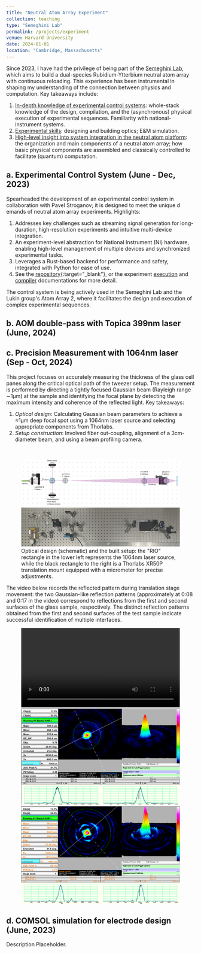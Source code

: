 ```yaml
---
title: "Neutral Atom Array Experiment"
collection: teaching
type: "Semeghini Lab"
permalink: /projects/experiment
venue: Harvard University
date: 2024-01-01
location: "Cambridge, Massachusetts"
---
```


Since 2023, I have had the privilege of 
being part of the [Semeghini Lab](https://semeghini.seas.harvard.edu/research-2/), 
which aims to  build a dual-species Rubidium-Ytterbium neutral atom array 
with continuous reloading. This experience has been instrumental in 
shaping my understanding of the connection between physics and computation. 
Key takeaways include: 

1. <u>In-depth knowledge of experimental control systems</u>: 
    whole-stack knowledge of the design, compilation, and the (asynchronous) 
    physical execution of experimental sequences. Familiarity with 
    national-instrument systems. 
2. <u>Experimental skills</u>: 
    designing and building optics; E&M simulation.  
3. <u>High-level insight into system integration in the neutral atom platform</u>: 
    the organization and main components of a neutral atom array; 
    how basic physical components are assembled
    and classically controlled to facilitate (quantum) computation. 


a. Experimental Control System (June - Dec, 2023)
------

Spearheaded the development of an 
experimental control system in collaboration with Pavel Stroganov; 
it is designed to meet the unique d
emands of neutral atom array experiments. 
Highlights: 

1. Addresses key challenges such as streaming signal 
    generation for long-duration, high-resolution experiments and intuitive multi-device integration.
2. An experiment-level abstraction for National Instrument (NI) hardware, 
    enabling high-level management of multiple devices and synchronized experimental tasks. 
3. Leverages a Rust-based backend for performance and safety, integrated with Python for ease of use. 
4. See the [repository](https://github.com/Semeghini-Lab/NI-experiment-control){:target="_blank"}, or 
    the experiment [execution](https://docs.rs/niexpctrl_backend/0.1.0/niexpctrl_backend/) 
    and [compiler](https://docs.rs/nicompiler_backend/0.3.0/nicompiler_backend) 
    documentations for more detail. 

The control system is being actively used in the Semeghini Lab and the Lukin group's Atom Array 2, 
where it facilitates the design and execution of complex experimental sequences. 

b. AOM double-pass with Topica 399nm laser (June, 2024)
------

c. Precision Measurement with 1064nm laser (Sep - Oct, 2024)
------

This project focuses on accurately measuring the thickness of the glass cell panes along the critical optical path of the tweezer setup. The measurement is performed by directing a tightly focused Gaussian beam (Rayleigh range ∼1μm) at the sample and identifying the focal plane by detecting the maximum intensity and coherence of the reflected light. Key takeaways: 

1. *Optical design*: Calculating Gaussian beam parameters to achieve a ≈1μm deep focal spot using a 1064nm laser source and selecting appropriate components from Thorlabs.
2. *Setup construction*: Involved fiber out-coupling, alignment of a 3cm-diameter beam, and using a beam profiling camera. 

<br/>
<figure>
  <img src='/images/foursurface/4surface_design.png' alt='Illustrator design'>
  <br/>
  <img src='/images/foursurface/4surface_real.JPG' alt='Real image'>
  <figcaption>Optical design (schematic) and the built setup: the "RIO" rectangle in the lower left represents the 1064nm laser source, while the black rectangle to the right is a Thorlabs XR50P translation mount equipped with a micrometer for precise adjustments. </figcaption>
</figure>

The video below records the reflected pattern during translation stage movement: the two Gaussian-like reflection patterns (approximately at 0:08 and 0:17 in the video) correspond to reflections from the first and second surfaces of the glass sample, respectively. The distinct reflection patterns obtained from the first and second surfaces of the test sample indicate successful identification of multiple interfaces.
<br/>
<figure>
<video style="width: 100%; max-width: 800px;" controls>
  <source src="/images/foursurface/4surface_video.mp4" type="video/mp4">
  Your browser does not support the video tag.
</video>
<img src='/images/foursurface/4surface_reflect1.png' alt='Reflection view 1'>
<br/>
<img src='/images/foursurface/4surface_reflect2.png' alt='Reflection view 2'>
</figure>

d. COMSOL simulation for electrode design (June, 2023)
------

Description Placeholder.